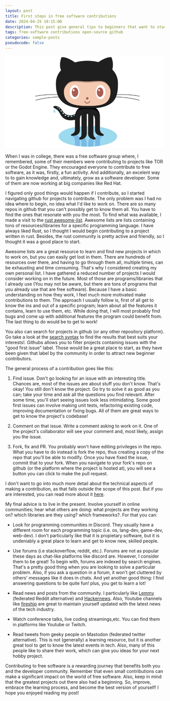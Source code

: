 ```yaml
---
layout: post
title: First steps in free software contributions
date: 2024-04-25 19:15:00
description: This post give general tips to beginners that want to start contributing to open source.
tags: free-software contributions open-source github
categories: sample-posts
pseudocode: false
---
```


![Github](/assets/img/octocat.jpg)

When I was in college, there was a free software group where, I remembered, some of their members were contributing to projects like TOR or the Godot Engine. They encouraged everyone to contribute to free software, as it was, firstly, a fun activity. And additionally, an excelent way to to gain knowledge and, ultimately, grow as a software developer. Some of them are now working at big companies like Red Hat.

I figured only good things would happen if I contribute, so I started navigating github for projects to contribute. The only problem was I had no idea where to begin, no idea what I'd like to work on. There are so many repos in github that you can't possibly get to know them all. You have to find the ones that resonate with you the most. To find what was available, I made a visit to the [rust awesome-list](https://github.com/rust-unofficial/awesome-rust). Awesome lists are lists containing tons of resources/libraries for a specific programming language. I have always liked Rust, so I thought I would begin contributing to a project written in rust. Besides, the rust community is pretty active and friendly, so I thought it was a good place to start.

Awesome lists are a great resource to learn and find new projects in which to work on, but you can easily get lost in them. There are hundreds of resources over there, and having to go through them all, multiple times, can be exhausting and time consuming. That's why I considered creating my own personal list. I have gathered a reduced number of projects I would consider working on in the future. Most of those are programs/libraries that I already use (You may not be aware, but there are tons of programs that you already use that are free software). Because I have a basic understanding on how they work, I feel much more motivated make contributions to them. The approach I usually follow is, first of all get to know the ins and out of a specific program; learn about all the features it contains, learn to use them, etc. While doing that, I will most probably find bugs and come up with additional features the program could benefit from. The last thing to do would be to get to work!

You also can search for projects in github (or any other repository platform). Go take a look at the [search syntax](https://docs.github.com/en/search-github/searching-on-github/searching-issues-and-pull-requests) to find the results that best suits your interests!. Githubs allows you to filter projects containing issues with the "good first issue" label. Those would be a great place to start, as they have been given that label by the community in order to attract new beginner contributors.

The general process of a contribution goes like this:

1. Find issue. Don't go looking for an issue with an interesting title. Chances are, most of the issues are about stuff you don't know. That's okay! You still don't know the project. Go try to solve it as good as you can; take your time and ask all the questions you find relevant. After some time, you'll start seeing issues look less intimidating. Some good first issues can involve making unit tests, refactoring existing code, improving documentation or fixing bugs. All of them are great ways to get to know the project's codebase!

2. Comment on that issue. Write a comment asking to work on it. One of the project's collaborator will see your comment and, most likely, assign you the issue.

3. Fork, fix and PR. You probably won't have editing privileges in the repo. What you have to do instead is fork the repo, thus creating a copy of the repo that you'll be able to modify. Once you have fixed the issue, commit that to your fork. When you navigate to your fork's repo on github (or the platform where the project is hosted at), you will see a button you can click to make the pull request.

I don't want to go into much more detail about the technical aspects of making a contribution, as that falls outside the scope of this post. But if you are interested, you can read more about it [here](https://duckduckgo.com/?q=how+to+contribute+to+open+source&t=ffab&ia=web).

My final advice is to live in the present. Involve yourself in online communities; hear what others are doing: what projects are they working on? which libraries are they using? which frameworks?. For that you can:

- Look for programming communities in Discord. They usually have a different room for each programming topic (i.e. os, lang-dev, game-dev, web-dev). I don't particularly like that it is propietary software, but it is undeniably a great place to learn and get to know new, skilled people.

- Use forums (i.e stackoverflow, reddit, etc.). Forums are not as popular these days as chat-like platforms like discord are. However, I consider them to be great! To begin with, forums are indexed by search engines. That's a pretty good thing when you are looking to solve a particular problem. Also, if you ask a question in a forum, it won't get cluttered by others' messages like it does in chats. And yet another good thing: I find answering questions to be quite fun! plus, you get to learn a lot!

- Read news and posts from the community. I particularly like [Lemmy](https://join-lemmy.org/) (federated Reddit alternative) and [Hackernews](https://news.ycombinator.com/). Also, Youtube channels like [fireship](https://www.youtube.com/@Fireship) are great to maintain yourself updated with the latest news of the tech industry.

- Watch conference talks, live coding streamings,etc. You can find them in platforms like Youtube or Twitch.

- Read tweets from geeky people on Mastodon (federated twitter alternative). This is not (generally) a learning resource, but it is another great tool to get to know the latest events in tech. Also, many of this people like to share their work, which can give you ideas for your next hobby project.

Contributing to free software is a rewarding journey that benefits both you and the developer community. Remember that even small contributions can make a significant impact on the world of free software. Also, keep in mind that the greatest projects out there also had a beginning. So, improve, embrace the learning process, and become the best version of yourself! I hope you enjoyed reading my post!


